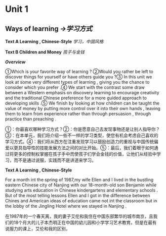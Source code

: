 # Unit 1

## Ways of  learning    *->学习方式*

**Text A Learning , Chinese-Style**      *学习，中国风格* 

**Text B Children and Money**      *孩子与金钱*

***Overview***

①Which is your favorite way of learning ? ②Would you rather be left to discover things for yourself or have others guide you ?③ In this unit we look at some very different types of learning , giving you the chance to consider which you prefer .④ We start with the contrast some draw between a Western emphasis on discovery learning to encourage creativity and the traditional Chinese preference for a more guided approach to developing skills .⑤ We finish by looking at how children can be taught the value of money by putting more control over it into their own hands , leaving them to learn from experience rather than through persuasion , through practice than preaching .

①：你最喜欢哪种学习方式？②：你是愿意自己去发现事物还是让别人指导你？③：在本单元，我们将介绍一些不一样的学习类型，使您有机会考虑自己喜欢的学习方式。④：我们将从西方在注重发现学习以鼓励创造力的重视与中国传统偏爱以更具指导性的技能发展方法之间的对比开始。⑤：最后，我们着眼于如何通过将更多的控制权掌握在孩子手中而使孩子们学会金钱的价值，让他们从经验中学习，而不是通过说服，实践而不是讲道来学习。



**Text A Learning , Chinese-Style** 

For a month int the spring of  1987,my wife Ellen and I lived in the bustling eastern Chinese city of Nanjing  with our  18-month-old son Benjamin  while studying arts education in Chinese  kindergartens and elementary schools . But of the most telling lessons Ellen and I got in the difference between Chines and American ideas of education came not int the classroom but in the lobby of the Jingling Hotel where we stayed in Nanjing .

在1987年的一个春天离，我的妻子艾伦和我住在中国东部繁华的城市南京，且我们的18个月大的儿子本杰明正在中国的幼儿园和小学学习艺术教育。但是在最有说服力的课上，艾伦和我的区别，